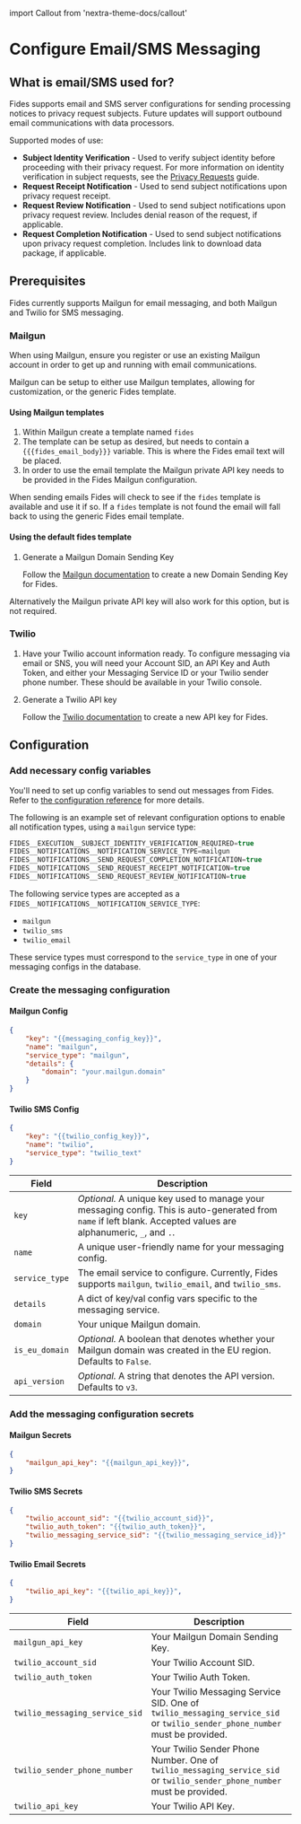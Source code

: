 import Callout from 'nextra-theme-docs/callout'

# Configure Email/SMS Messaging
## What is email/SMS used for?

Fides supports email and SMS server configurations for sending processing notices to privacy request subjects. Future updates will support outbound email communications with data processors.

Supported modes of use:

- **Subject Identity Verification** - Used to verify subject identity before proceeding with their privacy request. For more information on identity verification in subject requests, see the [Privacy Requests](./privacy_requests#enable-subject-identity-verification) guide.
- **Request Receipt Notification** - Used to send subject notifications upon privacy request receipt.
- **Request Review Notification** - Used to send subject notifications upon privacy request review. Includes denial reason of the request, if applicable.
- **Request Completion Notification** - Used to send subject notifications upon privacy request completion. Includes link to download data package, if applicable.


## Prerequisites

Fides currently supports Mailgun for email messaging, and both Mailgun and Twilio for SMS messaging.

### Mailgun
When using Mailgun, ensure you register or use an existing Mailgun account in order to get up and running with email communications.

Mailgun can be setup to either use Mailgun templates, allowing for customization, or the generic Fides template.

#### Using Mailgun templates

1. Within Mailgun create a template named `fides`
1. The template can be setup as desired, but needs to contain a `{{{fides_email_body}}}`
variable. This is where the Fides email text will be placed.
1. In order to use the email template the Mailgun private API key needs to be provided in the
Fides Mailgun configuration.

When sending emails Fides will check to see if the `fides` template is available and use
it if so. If a `fides` template is not found the email will fall back to using the generic
Fides email template.

#### Using the default fides template

1. Generate a Mailgun Domain Sending Key

    Follow the [Mailgun documentation](https://documentation.mailgun.com/en/latest/api-intro.html#authentication-1) to create a new Domain Sending Key for Fides.

Alternatively the Mailgun private API key will also work for this option, but is not required.

### Twilio

1. Have your Twilio account information ready. To configure messaging via email or SNS, you will need your Account SID, an API Key and Auth Token, and either your Messaging Service ID or your Twilio sender phone number. These should be available in your Twilio console.

2. Generate a Twilio API key

    Follow the [Twilio documentation](https://www.twilio.com/docs/iam/keys/api-key) to create a new API key for Fides.

## Configuration

### Add necessary config variables

You'll need to set up config variables to send out messages from Fides. Refer to [the configuration reference](../../installation/configuration#configuration-variable-reference) for more details.

The following is an example set of relevant configuration options to enable all notification types, using a `mailgun` service type:

```js
FIDES__EXECUTION__SUBJECT_IDENTITY_VERIFICATION_REQUIRED=true
FIDES__NOTIFICATIONS__NOTIFICATION_SERVICE_TYPE=mailgun
FIDES__NOTIFICATIONS__SEND_REQUEST_COMPLETION_NOTIFICATION=true
FIDES__NOTIFICATIONS__SEND_REQUEST_RECEIPT_NOTIFICATION=true
FIDES__NOTIFICATIONS__SEND_REQUEST_REVIEW_NOTIFICATION=true
```

The following service types are accepted as a `FIDES__NOTIFICATIONS__NOTIFICATION_SERVICE_TYPE`:

- `mailgun`
- `twilio_sms`
- `twilio_email`

These service types must correspond to the `service_type` in one of your messaging configs in the database.


### Create the messaging configuration

#### Mailgun Config

```json title="<code>POST api/v1/messaging/config"
{
    "key": "{{messaging_config_key}}",
    "name": "mailgun",
    "service_type": "mailgun",
    "details": {
        "domain": "your.mailgun.domain"
    }
}
```

#### Twilio SMS Config

```json title="<code>POST api/v1/messaging/config"
{
    "key": "{{twilio_config_key}}",
    "name": "twilio",
    "service_type": "twilio_text"
}
```

| Field          | Description                                                                                                                                                      |
|----------------|------------------------------------------------------------------------------------------------------------------------------------------------------------------|
| `key`          | *Optional.* A unique key used to manage your messaging config. This is auto-generated from `name` if left blank. Accepted values are alphanumeric, `_`, and `.`. |
| `name`         | A unique user-friendly name for your messaging config.                                                                                                           |
| `service_type` | The email service to configure. Currently, Fides supports `mailgun`, `twilio_email`, and `twilio_sms`.                                                           |
| `details`      | A dict of key/val config vars specific to the messaging service.                                                                                                 |
| `domain`       | Your unique Mailgun domain.                                                                                                                                      |
| `is_eu_domain` | *Optional.* A boolean that denotes whether your Mailgun domain was created in the EU region. Defaults to `False`.                                                |
| `api_version`  | *Optional.* A string that denotes the API version. Defaults to `v3`.                                                                                             |


### Add the messaging configuration secrets 

#### Mailgun Secrets

```json title="<code>PUT api/v1/messaging/config/{{messaging_config_key}}/secret"
{
    "mailgun_api_key": "{{mailgun_api_key}}",
}

```

#### Twilio SMS Secrets

```json title="<code>PUT api/v1/messaging/config/{{messaging_config_key}}/secret"
{
    "twilio_account_sid": "{{twilio_account_sid}}",
    "twilio_auth_token": "{{twilio_auth_token}}",
    "twilio_messaging_service_sid": "{{twilio_messaging_service_id}}"
}

```

#### Twilio Email Secrets

```json title="<code>PUT api/v1/messaging/config/{{messaging_config_key}}/secret"
{
    "twilio_api_key": "{{twilio_api_key}}",
}

```

| Field                          | Description                                                                                                                |
|--------------------------------|----------------------------------------------------------------------------------------------------------------------------|
| `mailgun_api_key`              | Your Mailgun Domain Sending Key.                                                                                           |
| `twilio_account_sid`           | Your Twilio Account SID.                                                                                                   |
| `twilio_auth_token`            | Your Twilio Auth Token.                                                                                                    |
| `twilio_messaging_service_sid` | Your Twilio Messaging Service SID. One of `twilio_messaging_service_sid` or `twilio_sender_phone_number` must be provided. |
| `twilio_sender_phone_number`   | Your Twilio Sender Phone Number. One of `twilio_messaging_service_sid` or `twilio_sender_phone_number` must be provided.   |
| `twilio_api_key`               | Your Twilio API Key.                                                                                                       |

